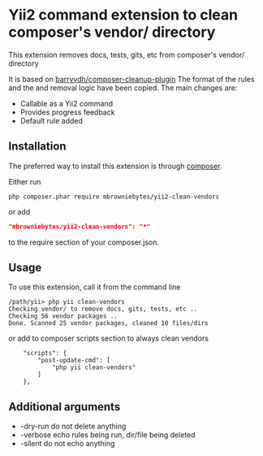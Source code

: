 Yii2 command extension to clean composer's vendor/ directory
===================================

This extension removes docs, tests, gits, etc from composer's vendor/ directory

It is based on <a href="https://github.com/barryvdh/composer-cleanup-plugin">barryvdh/composer-cleanup-plugin</a>
The format of the rules and the and removal logic have been copied.
The main changes are:
- Callable as a Yii2 command
- Provides progress feedback
- Default rule added

Installation
------------

The preferred way to install this extension is through [composer](http://getcomposer.org/download/).

Either run

```
php composer.phar require mbrowniebytes/yii2-clean-vendors
```

or add

```json
"mbrowniebytes/yii2-clean-vendors": "*"
```

to the require section of your composer.json.


Usage
-----

To use this extension, call it from the command line 

```
/path/yii> php yii clean-vendors
Checking vendor/ to remove docs, gits, tests, etc ..
Checking 56 vendor packages ..
Done. Scanned 25 vendor packages, cleaned 10 files/dirs
```

or add to composer scripts section to always clean vendors
```
    "scripts": {
		"post-update-cmd": [
			"php yii clean-vendors"
		]
    },
```

Additional arguments
-------------------

- -dry-run	do not delete anything
- -verbose	echo rules being run, dir/file being deleted
- -silent	do not echo anything

